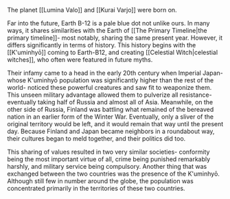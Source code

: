 The planet [[Lumina Valo]] and [[Kurai Varjo]] were born on.

Far into the future, Earth B-12 is a pale blue dot not unlike ours. In many ways, it shares similarities with the Earth of [[The Primary Timeline|the primary timeline]]- most notably, sharing the same present year. However, it differs significantly in terms of history. This history begins with the [[K'uminhyō]] coming to Earth-B12, and creating [[Celestial Witch|celestial witches]], who often were featured in future myths. 

Their infamy came to a head in the early 20th century when Imperial Japan- whose K'uminhyō population was significantly higher than the rest of the world- noticed these powerful creatures and saw fit to weaponize them. This unseen military advantage allowed them to pulverize all resistance- eventually taking half of Russia and almost all of Asia. Meanwhile, on the other side of Russia, Finland was battling what remained of the bereaved nation in an earlier form of the Winter War. Eventually, only a sliver of the original territory would be left, and it would remain that way until the present day. Because Finland and Japan became neighbors in a roundabout way, their cultures began to meld together, and their politics did too. 

This sharing of values resulted in two very similar societies- conformity being the most important virtue of all, crime being punished remarkably harshly, and military service being compulsory. Another thing that was exchanged between the two countries was the presence of the K'uminhyō. Although still few in number around the globe, the population was concentrated primarily in the territories of these two countries.  